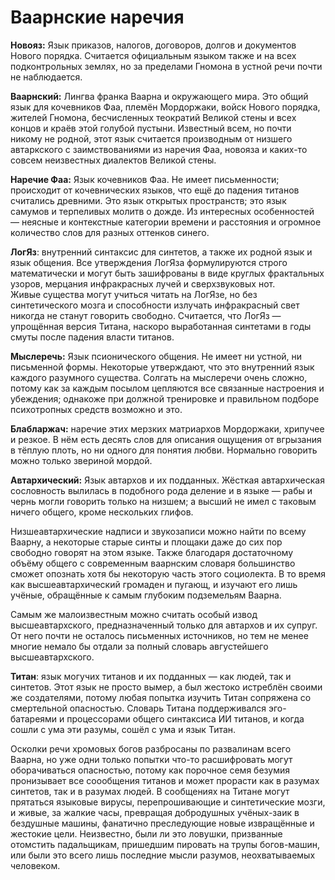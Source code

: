 # Ваарнские наречия

**Новояз:** Язык приказов, налогов, договоров, долгов и документов Нового порядка. Считается официальным языком также и на всех подконтрольных землях, но за пределами Гномона в устной речи почти не наблюдается.

**Ваарнский:** Лингва франка Ваарна и окружающего мира. Это общий язык для кочевников Фаа, племён Мордоржаки, войск Нового порядка, жителей Гномона, бесчисленных теократий Великой стены и всех концов и краёв этой голубой пустыни. Известный всем, но почти никому не родной, этот язык считается производным от низшего автаркского с заимствованиями из наречия Фаа, новояза и каких-то совсем неизвестных диалектов Великой стены.

**Наречие Фаа:** Язык кочевников Фаа. Не имеет письменности; происходит от кочевнических языков, что ещё до падения титанов считались древними. Это язык открытых пространств; это язык самумов и терпеливых молитв о дожде. Из интересных особенностей — неясные и контекстные категории времени и расстояния и огромное количество слов для разных оттенков синего.

**ЛогЯз**: внутренний синтаксис для синтетов, а также их родной язык и язык общения. Все утверждения ЛогЯза формулируются строго математически и могут быть зашифрованы в виде круглых фрактальных узоров, мерцания инфракрасных лучей и сверхзвуковых нот.  
Живые существа могут учиться читать на ЛогЯзе, но без синтетического мозга и способности излучать инфракрасный свет никогда не станут говорить свободно. Считается, что ЛогЯз — упрощённая версия Титана, наскоро выработанная синтетами в годы смуты после падения власти титанов.

**Мыслеречь:** Язык псионического общения. Не имеет ни устной, ни письменной формы. Некоторые утверждают, что это внутренний язык каждого разумного существа. Солгать на мыслеречи очень сложно, потому как за каждым посылом цепляются все связанные настроения и убеждения; однакоже при должной тренировке и правильном подборе психотропных средств возможно и это.

**Блабларжач:** наречие этих мерзких матриархов Мордоржаки, хрипучее и резкое. В нём есть десять слов для описания ощущения от вгрызания в тёплую плоть, но ни одного для понятия любви. Нормально говорить можно только звериной мордой.

**Автархический:** Язык автархов и их подданных. Жёсткая автархическая сословность вылилась в подобного рода деление и в языке — рабы и чернь могли говорить только на низшем; а высший не имел с таковым ничего общего, кроме нескольких глифов.

Низшеавтархические надписи и звукозаписи можно найти по всему Ваарну, а некоторые старые синты и площаки даже до сих пор свободно говорят на этом языке. Также благодаря достаточному объёму общего с современным ваарнским словаря большинство сможет опознать хотя бы некоторую часть этого социолекта. В то время как высшеавтархический громаден и пугающ, и изучают его лишь учёные, обращённые к самым глубоким подземельям Ваарна.

Самым же малоизвестным можно считать особый извод высшеавтархского, предназначенный только для автархов и их супруг. От него почти не осталось письменных источников, но тем не менее многие немало бы отдали за полный словарь августейшего высшеавтархского.

**Титан**: язык могучих титанов и их подданных — как людей, так и синтетов. Этот язык не просто вымер, а был жестоко истреблён своими же создателями, потому любая попытка изучить Титан сопряжена со смертельной опасностью. Словарь Титана поддерживался эго-батареями и процессорами общего синтаксиса ИИ титанов, и когда сошли с ума эти разумы, сошёл с ума и язык Титан.

Осколки речи хромовых богов разбросаны по развалинам всего Ваарна, но уже одни только попытки что-то расшифровать могут оборачиваться опасностью, потому как порочное семя безумия пронизывает все соообщения титанов и может прорасти как в разумах синтетов, так и в разумах людей. В сообщениях на Титане могут прятаться языковые вирусы, перепрошивающие и синтетические мозги, и живые, за жалкие часы, превращая добродушных учёных-заик в бездушные машины, фанатично преследующие новые извращённые и жестокие цели. Неизвестно, были ли это ловушки, призванные отомстить падальщикам, пришедшим пировать на трупы богов-машин, или были это всего лишь последние мысли разумов, неохватываемых человеком.
